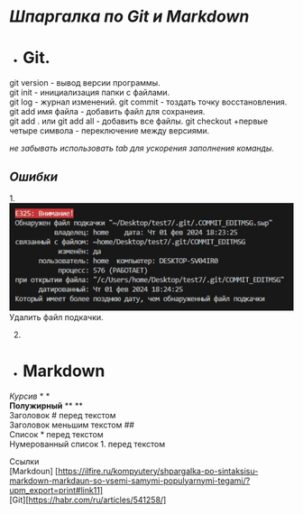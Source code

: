 # ***Шпаргалка по Git и Markdown***

* # **Git.**
git version - вывод версии программы.   
git init - инициализация папки с файлами.   
git log - журнал изменений. 
git commit - тоздать точку восстановления.  
git add имя файла - добавить файл для сохранеия.  
git add . или git add all - добавить все файлы. 
git checkout +первые четыре символа - переключение между версиями.  

*не забывать использовать tab для ускорения заполнения команды.*

## *Ошибки*
1.![e325](e325.jpg)
Удалить файл подкачки.

2. 

* # **Markdown**    
*Курсив*  * *  
**Полужирный**  ** **   
Заголовок #  перед текстом  
Заголовок меньшим текстом ##    
Список *  перед текстом     
Нумерованный список 1.  перед текстом

Ссылки  
[Markdoun] [https://ilfire.ru/kompyutery/shpargalka-po-sintaksisu-markdown-markdaun-so-vsemi-samymi-populyarnymi-tegami/?upm_export=print#link11]   
[Git][https://habr.com/ru/articles/541258/]